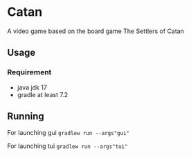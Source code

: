 # Catan

A video game based on the board game The Settlers of Catan

## Usage

### Requirement

- java jdk 17
- gradle at least 7.2

## Running

For launching gui `gradlew run --args"gui"`

For launching tui `gradlew run --args"tui"`